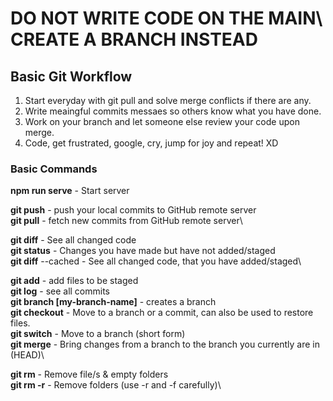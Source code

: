 # DO NOT WRITE CODE ON THE MAIN\ CREATE A BRANCH INSTEAD

## Basic Git Workflow

1. Start everyday with git pull and solve merge conflicts if there are any.
2. Write meaingful commits messaes so others know what you have done.
3. Work on your branch and let someone else review your code upon merge.
4. Code, get frustrated, google, cry, jump for joy and repeat! XD

### Basic Commands

**npm run serve** - Start server

**git push** - push your local commits to GitHub remote server\
**git pull** - fetch new commits from GitHub remote server\

**git diff** - See all changed code\
**git status** - Changes you have made but have not added/staged\
**git diff** --cached - See all changed code, that you have added/staged\

**git add** - add files to be staged\
**git log** - see all commits\
**git branch [my-branch-name]** - creates a branch\
**git checkout** - Move to a branch or a commit, can also be used to restore files.\
**git switch** - Move to a branch (short form)\
**git merge** - Bring changes from a branch to the branch you currently are in (HEAD)\

**git rm** - Remove file/s & empty folders\
**git rm -r** - Remove folders (use -r and -f carefully)\
